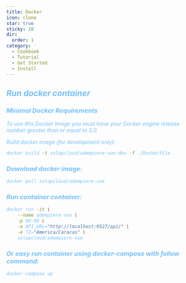 ```yaml
---
title: Docker
icon: clone
star: true
sticky: 10
dir:
  order: 1
category:
  - Cookbook
  - Tutorial
  - Get Started
  - Install
---
```

## <i class="fa-brands fa-docker" style="color: #74C0FC;" /> Run docker container
### Minimal Docker Requirements

To use this Docker image you must have your Docker engine release number greater than or equal to 3.0.

Build docker image (for development only):


```bash
docker build -t solopcloud/adempiere-vue:dev -f ./Dockerfile .
```

### Download docker image:

```bash
docker pull solopcloud/adempiere-vue
```

### Run container container:

```bash
docker run -it \
	--name adempiere-vue \
	-p 80:80 \
	-e API_URL="http://localhost:9527/api/" \
	-e TZ="America/Caracas" \
	solopcloud/adempiere-vue
```

### Or easy run container using docker-compose with follow command:

```bash
docker-compose up
```